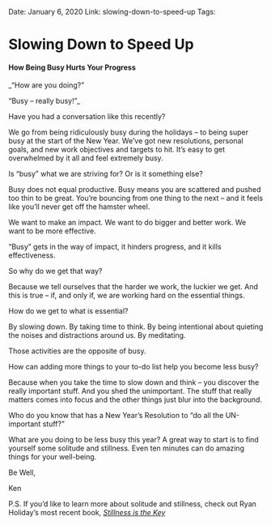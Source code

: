 Date: January 6, 2020
Link: slowing-down-to-speed-up
Tags:

Slowing Down to Speed Up
========================

#### How Being Busy Hurts Your Progress

_“How are you doing?”  
  
“Busy – really busy!”_ 

Have you had a conversation like this recently? 

We go from being ridiculously busy during the holidays – to being super busy at the start of the New Year. We’ve got new resolutions, personal goals, and new work objectives and targets to hit. It’s easy to get overwhelmed by it all and feel extremely busy.

Is “busy” what we are striving for? Or is it something else? 

Busy does not equal productive. Busy means you are scattered and pushed too thin to be great. You’re bouncing from one thing to the next – and it feels like you’ll never get off the hamster wheel.

We want to make an impact. We want to do bigger and better work. We want to be more effective.

“Busy” gets in the way of impact, it hinders progress, and it kills effectiveness.

So why do we get that way? 

Because we tell ourselves that the harder we work, the luckier we get. And this is true – if, and only if, we are working hard on the essential things.

How do we get to what is essential? 

By slowing down. By taking time to think. By being intentional about quieting the noises and distractions around us. By meditating. 

Those activities are the opposite of busy.

How can adding more things to your to-do list help you become less busy? 

Because when you take the time to slow down and think – you discover the really important stuff. And you shed the unimportant. The stuff that really matters comes into focus and the other things just blur into the background.

Who do you know that has a New Year’s Resolution to “do all the UN-important stuff?” 

What are you doing to be less busy this year? A great way to start is to find yourself some solitude and stillness. Even ten minutes can do amazing things for your well-being.

Be Well,

Ken

P.S. If you’d like to learn more about solitude and stillness, check out Ryan Holiday’s most recent book, _[Stillness is the Key](https://dailystoic.com/stillness-is-the-key/)_

